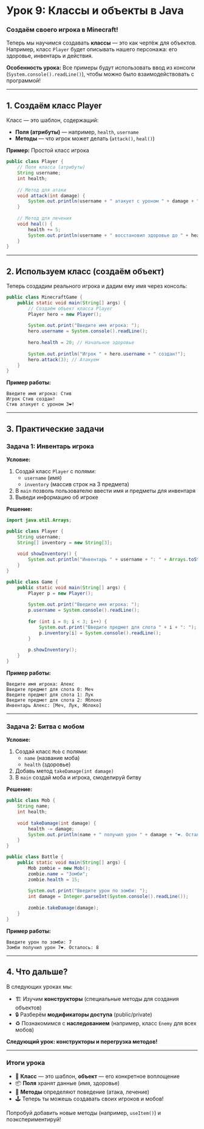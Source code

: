# **Урок 9: Классы и объекты в Java**  
### **Создаём своего игрока в Minecraft!**  

Теперь мы научимся создавать **классы** — это как чертёж для объектов. Например, класс `Player` будет описывать нашего персонажа: его здоровье, инвентарь и действия.  

**Особенность урока:** Все примеры будут использовать ввод из консоли (`System.console().readLine()`), чтобы можно было взаимодействовать с программой!

---

## **1. Создаём класс Player**  

Класс — это шаблон, содержащий:  
- **Поля (атрибуты)** — например, `health`, `username`  
- **Методы** — что игрок может делать (`attack()`, `heal()`)  

**Пример:** Простой класс игрока  
```java
public class Player {
    // Поля класса (атрибуты)
    String username;
    int health;
    
    // Метод для атаки
    void attack(int damage) {
        System.out.println(username + " атакует с уроном " + damage + "❤️!");
    }
    
    // Метод для лечения
    void heal() {
        health += 5;
        System.out.println(username + " восстановил здоровье до " + health + "❤️");
    }
}
```

---

## **2. Используем класс (создаём объект)**  

Теперь создадим реального игрока и дадим ему имя через консоль:  

```java
public class MinecraftGame {
    public static void main(String[] args) {
        // Создаём объект класса Player
        Player hero = new Player();
        
        System.out.print("Введите имя игрока: ");
        hero.username = System.console().readLine();
        
        hero.health = 20; // Начальное здоровье
        
        System.out.println("Игрок " + hero.username + " создан!");
        hero.attack(3); // Атакуем
    }
}
```

**Пример работы:**  
```
Введите имя игрока: Стив
Игрок Стив создан!
Стив атакует с уроном 3❤️!
```

---

## **3. Практические задачи**  

### **Задача 1: Инвентарь игрока**  
**Условие:**  
1. Создай класс `Player` с полями:  
   - `username` (имя)  
   - `inventory` (массив строк на 3 предмета)  
2. В `main` позволь пользователю ввести имя и предметы для инвентаря  
3. Выведи информацию об игроке  

**Решение:**  
```java
import java.util.Arrays;

public class Player {
    String username;
    String[] inventory = new String[3];
    
    void showInventory() {
        System.out.println("Инвентарь " + username + ": " + Arrays.toString(inventory));
    }
}

public class Game {
    public static void main(String[] args) {
        Player p = new Player();
        
        System.out.print("Введите имя игрока: ");
        p.username = System.console().readLine();
        
        for (int i = 0; i < 3; i++) {
            System.out.print("Введите предмет для слота " + i + ": ");
            p.inventory[i] = System.console().readLine();
        }
        
        p.showInventory();
    }
}
```

**Пример работы:**  
```
Введите имя игрока: Алекс
Введите предмет для слота 0: Меч
Введите предмет для слота 1: Лук
Введите предмет для слота 2: Яблоко
Инвентарь Алекс: [Меч, Лук, Яблоко]
```

---

### **Задача 2: Битва с мобом**  
**Условие:**  
1. Создай класс `Mob` с полями:  
   - `name` (название моба)  
   - `health` (здоровье)  
2. Добавь метод `takeDamage(int damage)`  
3. В `main` создай моба и игрока, смоделируй битву  

**Решение:**  
```java
public class Mob {
    String name;
    int health;
    
    void takeDamage(int damage) {
        health -= damage;
        System.out.println(name + " получил урон " + damage + "❤️. Осталось: " + health);
    }
}

public class Battle {
    public static void main(String[] args) {
        Mob zombie = new Mob();
        zombie.name = "Зомби";
        zombie.health = 15;
        
        System.out.print("Введите урон по зомби: ");
        int damage = Integer.parseInt(System.console().readLine());
        
        zombie.takeDamage(damage);
    }
}
```

**Пример работы:**  
```
Введите урон по зомби: 7
Зомби получил урон 7❤️. Осталось: 8
```

---

## **4. Что дальше?**  
В следующих уроках мы:  
- 🏗️ Изучим **конструкторы** (специальные методы для создания объектов)  
- 🔒 Разберём **модификаторы доступа** (public/private)  
- ♻️ Познакомимся с **наследованием** (например, класс `Enemy` для всех мобов)  

**Следующий урок: конструкторы и перегрузка методов!**  

---

### **Итоги урока**  
- 🧩 **Класс** — это шаблон, **объект** — его конкретное воплощение  
- 📦 **Поля** хранят данные (имя, здоровье)  
- 🎯 **Методы** определяют поведение (атака, лечение)  
- 🕹️ Теперь ты можешь создавать своих игроков и мобов!  

Попробуй добавить новые методы (например, `useItem()`) и поэкспериментируй!